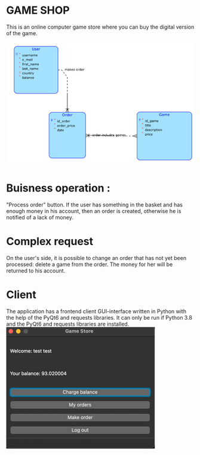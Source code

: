 # GAME SHOP

This is an online computer game store where you can buy the digital version of the game.

![img_1.png](./img_1.png)

# Buisness operation :

"Process order" button. If the user has something in the basket and has enough money in his account, then an order is created, otherwise he is notified of a lack of money.

# Complex request

On the user's side, it is possible to change an order that has not yet been processed: delete a game from the order. The money for her will be returned to his account.
# Client

The application has a frontend client GUI-interface written in Python with the help of the PyQt6 and requests libraries.
It can only be run if Python 3.8 and the PyQt6 and requests libraries are installed.
![img.png](./img.png)

